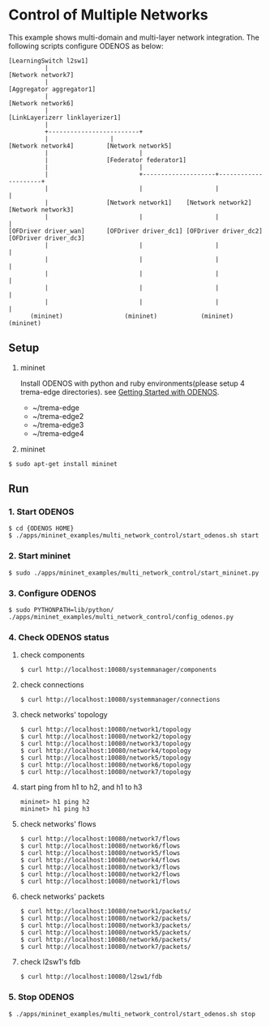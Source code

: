 # Control of Multiple Networks

This example shows multi-domain and multi-layer network integration.
The following scripts configure ODENOS as below:

```
[LearningSwitch l2sw1]
          |
[Network network7]
          |
[Aggregator aggregator1]
          |
[Network network6]
          |
[LinkLayerizerr linklayerizer1]
          |
          +-------------------------+
          |	  	            |
[Network network4]         [Network network5]
          |                         |
          |                [Federator federator1]
          |                         |
          |                         +--------------------+---------------------+
          |                         |                    |                     |
          |                [Network network1]    [Network network2]    [Network network3]
          |                         |                    |                     |
[OFDriver driver_wan]      [OFDriver driver_dc1] [OFDriver driver_dc2] [OFDriver driver_dc3]
          |                         |                    |                     |
          |                         |                    |                     |
          |                         |                    |                     |
          |                         |                    |                     |
          |                         |                    |                     |
      (mininet)                 (mininet)            (mininet)             (mininet)
```


## Setup

1. mininet

   Install ODENOS with python and ruby environments(please setup 4 trema-edge directories).
   see [Getting Started with ODENOS](https://github.com/o3project/odenos/blob/master/doc/QUICKSTART.md).
     * ~/trema-edge
     * ~/trema-edge2
     * ~/trema-edge3
     * ~/trema-edge4

2. mininet

```
$ sudo apt-get install mininet
```


## Run

### 1. Start ODENOS

```
$ cd {ODENOS HOME}
$ ./apps/mininet_examples/multi_network_control/start_odenos.sh start
```

### 2. Start mininet

```
$ sudo ./apps/mininet_examples/multi_network_control/start_mininet.py
```

### 3. Configure ODENOS

```
$ sudo PYTHONPATH=lib/python/ ./apps/mininet_examples/multi_network_control/config_odenos.py
```

### 4. Check ODENOS status

1. check components

   ```
   $ curl http://localhost:10080/systemmanager/components
   ```

2. check connections

   ```
   $ curl http://localhost:10080/systemmanager/connections
   ```

3. check networks' topology

   ```
   $ curl http://localhost:10080/network1/topology
   $ curl http://localhost:10080/network2/topology
   $ curl http://localhost:10080/network3/topology
   $ curl http://localhost:10080/network4/topology
   $ curl http://localhost:10080/network5/topology
   $ curl http://localhost:10080/network6/topology
   $ curl http://localhost:10080/network7/topology
   ```

4. start ping from h1 to h2, and h1 to h3

   ```
   mininet> h1 ping h2
   mininet> h1 ping h3
   ```

5. check networks' flows

   ```
   $ curl http://localhost:10080/network7/flows
   $ curl http://localhost:10080/network6/flows
   $ curl http://localhost:10080/network5/flows
   $ curl http://localhost:10080/network4/flows
   $ curl http://localhost:10080/network3/flows
   $ curl http://localhost:10080/network2/flows
   $ curl http://localhost:10080/network1/flows
   ```

6. check networks' packets

   ```
   $ curl http://localhost:10080/network1/packets/
   $ curl http://localhost:10080/network2/packets/
   $ curl http://localhost:10080/network3/packets/
   $ curl http://localhost:10080/network5/packets/
   $ curl http://localhost:10080/network6/packets/
   $ curl http://localhost:10080/network7/packets/
   ```

7. check l2sw1's fdb

   ```
   $ curl http://localhost:10080/l2sw1/fdb
   ```


### 5. Stop ODENOS

```
$ ./apps/mininet_examples/multi_network_control/start_odenos.sh stop
```
